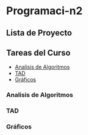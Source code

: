 # Programaci-n2

## Lista de Proyecto

## Tareas del Curso

- [Analisis de Algoritmos](#analisis-de-algoritmos)
- [TAD](#tad)
- [Gráficos](#grádicos)

### Analisis de Algoritmos
### TAD
### Gráficos
